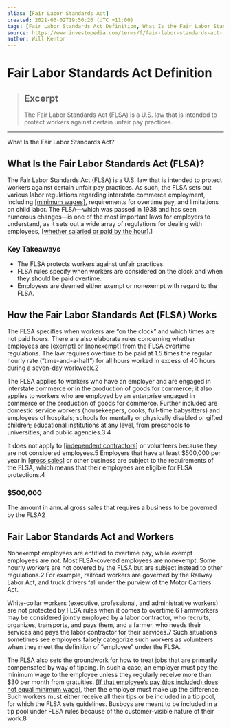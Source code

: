 ```yaml
---
alias: [Fair Labor Standards Act]
created: 2021-03-02T19:50:26 (UTC +11:00)
tags: [Fair Labor Standards Act Definition, What Is the Fair Labor Standards Act?]
source: https://www.investopedia.com/terms/f/fair-labor-standards-act-flsa.asp
author: Will Kenton
---
```


# Fair Labor Standards Act Definition

> ## Excerpt
> The Fair Labor Standards Act (FLSA) is a U.S. law that is intended to protect workers against certain unfair pay practices.

---

What Is the Fair Labor Standards Act?
## What Is the Fair Labor Standards Act (FLSA)?

The Fair Labor Standards Act (FLSA) is a U.S. law that is intended to protect workers against certain unfair pay practices. As such, the FLSA sets out various labor regulations regarding interstate commerce employment, including [[minimum wages]](https://www.investopedia.com/terms/m/minimum_wage.asp), requirements for overtime pay, and limitations on child labor. The FLSA—which was passed in 1938 and has seen numerous changes—is one of the most important laws for employers to understand, as it sets out a wide array of regulations for dealing with employees, [[whether salaried or paid by the hour]](https://www.investopedia.com/articles/personal-finance/031115/salary-vs-hourly-how-benefits-laws-differ.asp).1

### Key Takeaways

-   The FLSA protects workers against unfair practices.
-   FLSA rules specify when workers are considered on the clock and when they should be paid overtime.
-   Employees are deemed either exempt or nonexempt with regard to the FLSA.

## How the Fair Labor Standards Act (FLSA) Works

The FLSA specifies when workers are “on the clock” and which times are not paid hours. There are also elaborate rules concerning whether employees are [[exempt]](https://www.investopedia.com/terms/e/exempt-employee.asp) or [[nonexempt]](https://www.investopedia.com/terms/n/nonexempt-employee.asp) from the FLSA overtime regulations. The law requires overtime to be paid at 1.5 times the regular hourly rate (“time-and-a-half”) for all hours worked in excess of 40 hours during a seven-day workweek.2

The FLSA applies to workers who have an employer and are engaged in interstate commerce or in the production of goods for commerce; it also applies to workers who are employed by an enterprise engaged in commerce or the production of goods for commerce. Further included are domestic service workers (housekeepers, cooks, full-time babysitters) and employees of hospitals; schools for mentally or physically disabled or gifted children; educational institutions at any level, from preschools to universities; and public agencies.3 4

It does not apply to [[independent contractors]](https://www.investopedia.com/terms/i/independent-contractor.asp) or volunteers because they are not considered employees.5 Employers that have at least $500,000 per year in [[gross sales]](https://www.investopedia.com/terms/g/grosssales.asp) or other business are subject to the requirements of the FLSA, which means that their employees are eligible for FLSA protections.4

### $500,000

The amount in annual gross sales that requires a business to be governed by the FLSA2

## Fair Labor Standards Act and Workers

Nonexempt employees are entitled to overtime pay, while exempt employees are not. Most FLSA-covered employees are nonexempt. Some hourly workers are not covered by the FLSA but are subject instead to other regulations.2 For example, railroad workers are governed by the Railway Labor Act, and truck drivers fall under the purview of the Motor Carriers Act.

White-collar workers (executive, professional, and administrative workers) are not protected by FLSA rules when it comes to overtime.6 Farmworkers may be considered jointly employed by a labor contractor, who recruits, organizes, transports, and pays them, and a farmer, who needs their services and pays the labor contractor for their services.7 Such situations sometimes see employers falsely categorize such workers as volunteers when they meet the definition of “employee” under the FLSA.

The FLSA also sets the groundwork for how to treat jobs that are primarily compensated by way of tipping. In such a case, an employer must pay the minimum wage to the employee unless they regularly receive more than $30 per month from gratuities. [[If that employee’s pay (tips included) does not equal minimum wage]](https://www.investopedia.com/ask/answers/041615/whats-average-hourly-wage-waiters-and-bartenders-tips.asp), then the employer must make up the difference. Such workers must either receive all their tips or be included in a tip pool, for which the FLSA sets guidelines. Busboys are meant to be included in a tip pool under FLSA rules because of the customer-visible nature of their work.8
